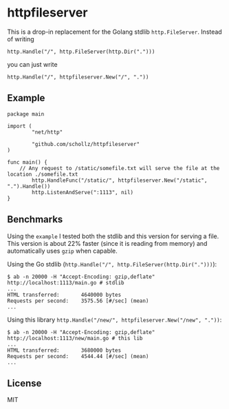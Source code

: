 # httpfileserver

This is a drop-in replacement for the Golang stdlib `http.FileServer`. Instead of writing

	http.Handle("/", http.FileServer(http.Dir(".")))

you can just write

	http.Handle("/", httpfileserver.New("/", "."))


## Example


```golang
package main

import (
        "net/http"

        "github.com/schollz/httpfileserver"
)

func main() {
	// Any request to /static/somefile.txt will serve the file at the location ./somefile.txt
        http.HandleFunc("/static/", httpfileserver.New("/static", ".").Handle())
        http.ListenAndServe(":1113", nil)
}
```

## Benchmarks

Using the `example` I tested both the stdlib and this version for serving a file. This version is about 22% faster (since it is reading from memory) and automatically uses `gzip` when capable.

Using the Go stdlib (`http.Handle("/", http.FileServer(http.Dir(".")))`):

```
$ ab -n 20000 -H "Accept-Encoding: gzip,deflate" http://localhost:1113/main.go # stdlib
...
HTML transferred:       4640000 bytes
Requests per second:    3575.56 [#/sec] (mean)
...
```

Using this library `http.Handle("/new/", httpfileserver.New("/new", "."))`:

```
$ ab -n 20000 -H "Accept-Encoding: gzip,deflate" http://localhost:1113/new/main.go # this lib
...
HTML transferred:       3680000 bytes
Requests per second:    4544.44 [#/sec] (mean)
...
```

## License

MIT
